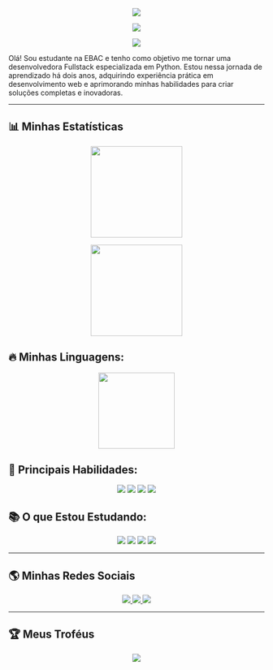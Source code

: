 <p align="center">
  <img src="https://readme-typing-svg.herokuapp.com?font=Fira+Code&size=35&duration=5000&pause=1000&color=FF00FF&center=true&vCenter=true&width=900&lines=Olá!+Eu+sou+a+Suellen+Santana!">
</p>

<p align="center">
  <img src="https://readme-typing-svg.herokuapp.com?font=Fira+Code&size=30&duration=5000&pause=1000&color=FF00FF&center=true&vCenter=true&width=1200&lines=🔭+Formada+em+Desenvolvimento+de+Sistemas+e+Gestão+de+TI">
</p>

<p align="center">
  <img src="https://readme-typing-svg.herokuapp.com?font=Fira+Code&size=30&duration=5000&pause=1000&color=FF00FF&center=true&vCenter=true&width=1200&lines=🔭+Futura+fullstack+Python">
</p>




Olá! Sou estudante na EBAC e tenho como objetivo me tornar uma desenvolvedora Fullstack especializada em Python. Estou nessa jornada de aprendizado há dois anos, adquirindo experiência prática em desenvolvimento web e aprimorando minhas habilidades para criar soluções completas e inovadoras.



---

## 📊 Minhas Estatísticas  

<p align="center">
  <img height="180em" src="https://github-readme-stats.vercel.app/api?username=SuellenSantana18&show_icons=true&theme=radical&include_all_commits=true&count_private=true"/>
</p>

<p align="center">
  <img height="180em" src="https://github-readme-streak-stats.herokuapp.com/?user=SuellenSantana18&theme=radical"/>
</p>

## 🔥 Minhas Linguagens:

<p align="center">
  <img height="150em" src="https://github-readme-stats.vercel.app/api/top-langs/?username=SuellenSantana18&layout=compact&langs_count=6&theme=radical"/>
</p>


## 🚀 Principais Habilidades:

<p align="center">
  <img src="https://img.shields.io/badge/JavaScript-323330?style=for-the-badge&logo=javascript&logoColor=F7DF1E"/>
  <img src="https://img.shields.io/badge/jQuery-0769AD?style=for-the-badge&logo=jquery&logoColor=white"/>
  <img src="https://img.shields.io/badge/CSS3-1572B6?style=for-the-badge&logo=css3&logoColor=white"/>
  <img src="https://img.shields.io/badge/Bootstrap-563D7C?style=for-the-badge&logo=bootstrap&logoColor=white"/>
</p>

## 📚 O que Estou Estudando:

<p align="center">
  <img src="https://img.shields.io/badge/Python-3776AB?style=for-the-badge&logo=python&logoColor=white"/>
  <img src="https://img.shields.io/badge/PHP-777BB4?style=for-the-badge&logo=php&logoColor=white"/>
  <img src="https://img.shields.io/badge/SQL-4479A1?style=for-the-badge&logo=sql&logoColor=white"/>
  <img src="https://img.shields.io/badge/React-61DAFB?style=for-the-badge&logo=react&logoColor=black"/>
</p>

---

## 🌎 Minhas Redes Sociais  

<p align="center">
  <a href="https://github.com/SuellenSantana18">
    <img src="https://img.shields.io/badge/GitHub-171515?style=for-the-badge&logo=github&logoColor=white"/>
  </a>
  <a href="[https://www.linkedin.com/in/suellen-santana](https://www.linkedin.com/in/suellen-santana-/)">
    <img src="https://img.shields.io/badge/LinkedIn-0077B5?style=for-the-badge&logo=linkedin&logoColor=white"/>
  </a>
  <a href="https://twitter.com/seu-twitter">
    <img src="https://img.shields.io/badge/Twitter-1DA1F2?style=for-the-badge&logo=twitter&logoColor=white"/>
  </a>
</p>

---

## 🏆 Meus Troféus  

<p align="center">
  <img src="https://github-profile-trophy.vercel.app/?username=SuellenSantana18&theme=tokyonight&margin-w=10&row=1&column=6"/>
</p>
